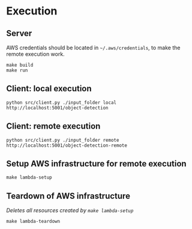 # Execution

## Server

AWS credentials should be located in `~/.aws/credentials`, to make the remote execution work.

```{bash}
make build
make run
```

## Client: local execution

```{bash}
python src/client.py ./input_folder local http://localhost:5001/object-detection
```

## Client: remote execution

```{bash}
python src/client.py ./input_folder remote http://localhost:5001/object-detection-remote
```

## Setup AWS infrastructure for remote execution

```{bash}
make lambda-setup
```

## Teardown of AWS infrastructure

*Deletes all resources created by `make lambda-setup`*

```{bash}
make lambda-teardown
```